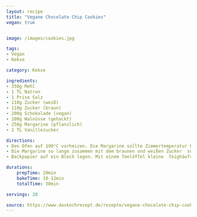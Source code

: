 ```yaml
---
layout: recipe
title: "Vegane Chocolate Chip Cookies"
vegan: true


image: /images/cookies.jpg

tags:
- Vegan
- Kekse

category: Kekse

ingredients:
- 350g Mehl
- 1 TL Natron
- 1 Prise Salz
- 110g Zucker (weiß)
- 110g Zucker (braun)
- 200g Schokolade (vegan)
- 100g Walnüsse (gehackt)
- 250g Margarine (pflanzlich)
- 2 TL Vanillezucker

directions:
- Den Ofen auf 190°C vorheizen. Die Margarine sollte Zimmertemperatur haben, damit sie beim Verarbeiten weich ist.
- Die Margarine so lange zusammen mit dem braunen und weißen Zucker  sowie dem Vanillezucker mixen, bis eine cremige Masse entsteht. Mehl,  Natron und Salz in einer separaten Schüssel miteinander vermengen. Im  Anschluss gut mit der Margarine-Zucker-Mischung mixen. Die Schokolade in kleine Stückchen hacken und zusammen mit den gehackten Walnüssen  unterheben.
- Backpapier auf ein Blech legen. Mit einem Teelöffel kleine  Teighäufchen in gleichmäßigen Abständen auf das Backpapier verteilen und leicht platt drücken. Für 10-12 Minuten backen. (Die Kekse sollten  nicht braun werden. Nicht erschrecken, wenn sie noch sehr weich sind  beim Herausnehmen. Nach dem Abkühlen werden sie härter, bleiben aber im Inneren weich.)

durations:
    prepTime: 20min
    bakeTime: 10-12min
    totalTime: 30min

servings: 20

source: https://www.daskochrezept.de/rezepte/vegane-chocolate-chip-cookies_258015.html
---
```

